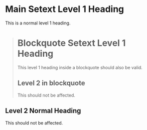 Main Setext Level 1 Heading
============================

This is a normal level 1 heading.

> Blockquote Setext Level 1 Heading
> ==================================
>
> This level 1 heading inside a blockquote should also be valid.
>
> Level 2 in blockquote
> ---------------------
>
> This should not be affected.

Level 2 Normal Heading
----------------------

This should not be affected.
